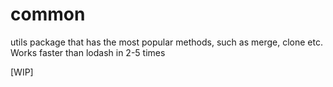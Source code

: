 # common
utils package that has the most popular methods, such as merge, clone etc. Works faster than lodash in 2-5 times

[WIP]
